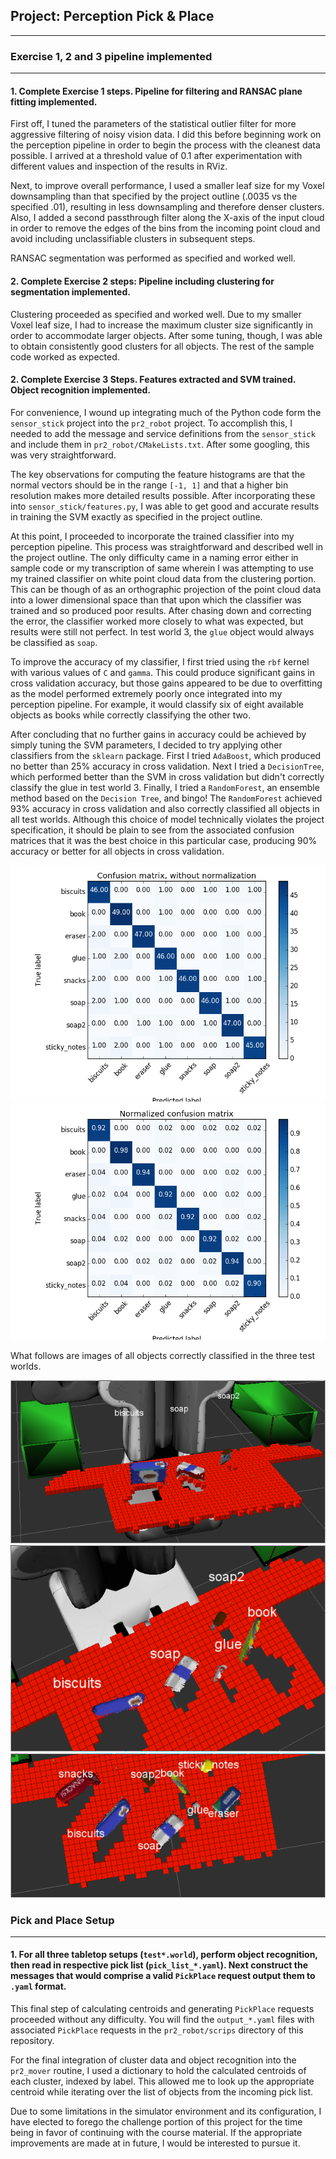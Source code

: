 ## Project: Perception Pick & Place

---

[//]: # (Image References)

[image1]: ./pr2_robot/scripts/raw_confusion.png
[image2]: ./pr2_robot/scripts/normalized_confusion.png
[image3]: ./pr2_robot/scripts/labels_1.png
[image4]: ./pr2_robot/scripts/labels_2.png
[image5]: ./pr2_robot/scripts/labels_3.png

### Exercise 1, 2 and 3 pipeline implemented
---

#### 1. Complete Exercise 1 steps. Pipeline for filtering and RANSAC plane fitting implemented.

First off, I tuned the parameters of the statistical outlier filter for more aggressive filtering of noisy vision data. I did this before beginning work on the perception pipeline in order to begin the process with the cleanest data possible. I arrived at a threshold value of 0.1 after experimentation with different values and inspection of the results in RViz.

Next, to improve overall performance, I used a smaller leaf size for my Voxel downsampling than that specified by the project outline (.0035 vs the specified .01), resulting in less downsampling and therefore denser clusters. Also, I added a second passthrough filter along the X-axis of the input cloud in order to remove the edges of the bins from the incoming point cloud and avoid including unclassifiable clusters in subsequent steps.

RANSAC segmentation was performed as specified and worked well.

#### 2. Complete Exercise 2 steps: Pipeline including clustering for segmentation implemented.  

Clustering proceeded as specified and worked well. Due to my smaller Voxel leaf size, I had to increase the maximum cluster size significantly in order to accommodate larger objects. After some tuning, though, I was able to obtain consistently good clusters for all objects. The rest of the sample code worked as expected.

#### 2. Complete Exercise 3 Steps.  Features extracted and SVM trained.  Object recognition implemented.

For convenience, I wound up integrating much of the Python code form the `sensor_stick` project into the `pr2_robot` project. To accomplish this, I needed to add the message and service definitions from the `sensor_stick` and include them in `pr2_robot/CMakeLists.txt`. After some googling, this was very straightforward.

The key observations for computing the feature histograms are that the normal vectors should be in the range `[-1, 1]` and that a higher bin resolution makes more detailed results possible. After incorporating these into `sensor_stick/features.py`, I was able to get good and accurate results in training the SVM exactly as specified in the project outline.

At this point, I proceeded to incorporate the trained classifier into my perception pipeline. This process was straightforward and described well in the project outline. The only difficulty came in a naming error either in sample code or my transcription of same wherein I was attempting to use my trained classifier on white point cloud data from the clustering portion. This can be though of as an orthographic projection of the point cloud data into a lower dimensional space than that upon which the classifier was trained and so produced poor results. After chasing down and correcting the error, the classifier worked more closely to what was expected, but results were still not perfect. In test world 3, the `glue` object would always be classified as `soap`.

To improve the accuracy of my classifier, I first tried using the `rbf` kernel with various values of `C` and `gamma`. This could produce significant gains in cross validation accuracy, but those gains appeared to be due to overfitting as the model performed extremely poorly once integrated into my perception pipeline. For example, it would classify six of eight available objects as books while correctly classifying the other two.

After concluding that no further gains in accuracy could be achieved by simply tuning the SVM parameters, I decided to try applying other classifiers from the `sklearn` package. First I tried `AdaBoost`, which produced no better than 25% accuracy in cross validation. Next I tried a `DecisionTree`, which performed better than the SVM in cross validation but didn't correctly classify the glue in test world 3. Finally, I tried a `RandomForest`, an ensemble method based on the `Decision Tree`, and bingo! The `RandomForest` achieved 93% accuracy in cross validation and also correctly classified all objects in all test worlds. Although this choice of model technically violates the project specification, it should be plain to see from the associated confusion matrices that it was the best choice in this particular case, producing 90% accuracy or better for all objects in cross validation.


![alt text][image1]
![alt text][image2]


What follows are images of all objects correctly classified in the three test worlds.

![alt text][image3]
![alt text][image4]
![alt text][image5]

### Pick and Place Setup
---

#### 1. For all three tabletop setups (`test*.world`), perform object recognition, then read in respective pick list (`pick_list_*.yaml`). Next construct the messages that would comprise a valid `PickPlace` request output them to `.yaml` format.

This final step of calculating centroids and generating `PickPlace` requests proceeded without any difficulty. 
You will find the `output_*.yaml` files with associated `PickPlace` requests in the `pr2_robot/scrips` directory of this repository.

For the final integration of cluster data and object recognition into the `pr2_mover` routine, I used a dictionary to hold the calculated centroids of each cluster, indexed by label. This allowed me to look up the appropriate centroid while iterating over the list of objects from the incoming pick list.

Due to some limitations in the simulator environment and its configuration, I have elected to forego the challenge portion of this project for the time being in favor of continuing with the course material. If the appropriate improvements are made at in future, I would be interested to pursue it.
